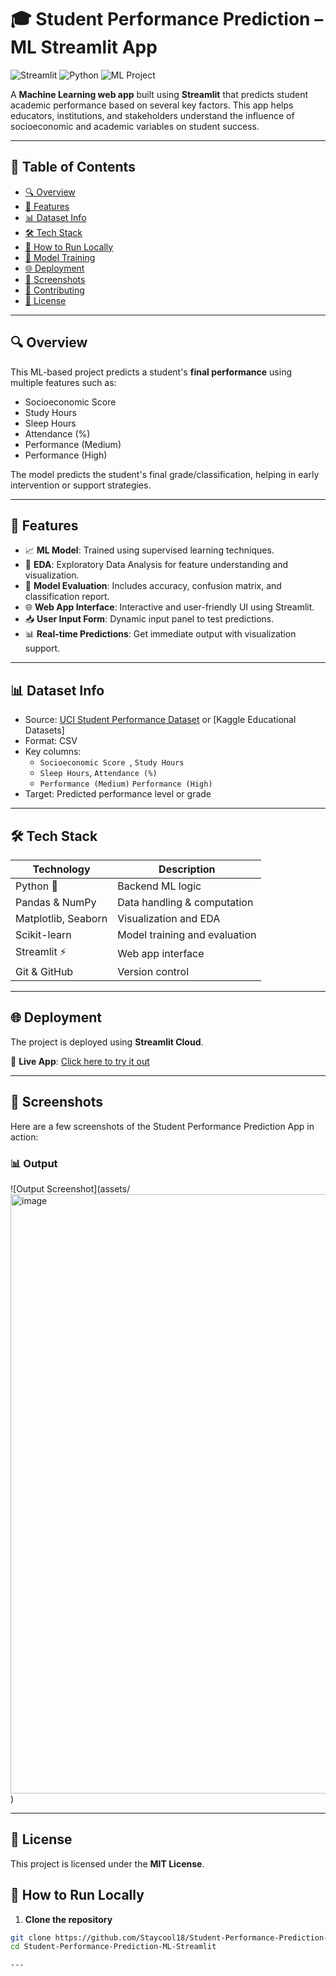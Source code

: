 # 🎓 Student Performance Prediction – ML Streamlit App

![Streamlit](https://img.shields.io/badge/Streamlit-App-red?logo=streamlit)
![Python](https://img.shields.io/badge/Python-3.8+-blue?logo=python)
![ML Project](https://img.shields.io/badge/Machine%20Learning-Project-brightgreen)

A **Machine Learning web app** built using **Streamlit** that predicts student academic performance based on several key factors. This app helps educators, institutions, and stakeholders understand the influence of socioeconomic and academic variables on student success.

---

## 📌 Table of Contents

- [🔍 Overview](#-overview)
- [🧠 Features](#-features)
- [📊 Dataset Info](#-dataset-info)
- [🛠️ Tech Stack](#️-tech-stack)
- [🚀 How to Run Locally](#-how-to-run-locally)
- [🧪 Model Training](#-model-training)
- [🌐 Deployment](#-deployment)
- [📸 Screenshots](#-screenshots)
- [🙌 Contributing](#-contributing)
- [📄 License](#-license)

---

## 🔍 Overview

This ML-based project predicts a student's **final performance** using multiple features such as:

- Socioeconomic Score  
- Study Hours
- Sleep Hours
- Attendance (%) 
- Performance (Medium)
- Performance (High)

The model predicts the student's final grade/classification, helping in early intervention or support strategies.

---

## 🧠 Features

- 📈 **ML Model**: Trained using supervised learning techniques.
- 🧪 **EDA**: Exploratory Data Analysis for feature understanding and visualization.
- 🧮 **Model Evaluation**: Includes accuracy, confusion matrix, and classification report.
- 🌐 **Web App Interface**: Interactive and user-friendly UI using Streamlit.
- 📥 **User Input Form**: Dynamic input panel to test predictions.
- 📊 **Real-time Predictions**: Get immediate output with visualization support.

---

## 📊 Dataset Info

- Source: [UCI Student Performance Dataset](https://archive.ics.uci.edu/ml/datasets/Student+Performance) or [Kaggle Educational Datasets]
- Format: CSV
- Key columns:
  - `Socioeconomic Score `, `Study Hours`
  - `Sleep Hours`, `Attendance (%) `
  - `Performance (Medium)` `Performance (High)`
- Target: Predicted performance level or grade

---

## 🛠️ Tech Stack

| Technology         | Description                     |
|--------------------|---------------------------------|
| Python 🐍          | Backend ML logic                |
| Pandas & NumPy     | Data handling & computation     |
| Matplotlib, Seaborn| Visualization and EDA           |
| Scikit-learn       | Model training and evaluation   |
| Streamlit ⚡        | Web app interface               |
| Git & GitHub       | Version control                 |

---

## 🌐 Deployment

The project is deployed using **Streamlit Cloud**.

🔗 **Live App**: [Click here to try it out]([https://<your-deployment-link>.streamlit.app](https://machine-learning-4ymy47al3z5uubpvlixndz.streamlit.app/))

---

## 📸 Screenshots

Here are a few screenshots of the Student Performance Prediction App in action:

### 📊 Output
![Output Screenshot](assets/<img width="959" alt="image" src="https://github.com/user-attachments/assets/257f5d5f-ad2f-415e-9e49-63fbf06c5efa" />
)

---

## 📄 License

This project is licensed under the **MIT License**.

## 🚀 How to Run Locally

1. **Clone the repository**

```bash
git clone https://github.com/Staycool18/Student-Performance-Prediction-ML-Streamlit.git
cd Student-Performance-Prediction-ML-Streamlit

---
